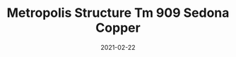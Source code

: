 ---
tags: 
  - "To Market"
  - "Rubber Flooring"
  - "Metropolis"
title: "Metropolis Structure Tm 909 Sedona Copper"
designer: "To Market"
image_primary: "img/Structure_TERRA-BRONZE-TM910.jpg"
href: "https://www.tomkt.com/atmosphere-metropolis-swatches"
description: "Straight%20Edge%20Tile%3A%2038%22%20x%2038%22%20Interlocking%20Tile%3A%2037%22%20x%2037%22"
category: "rubber-flooring-metropolis"
subtitle: ""
manufacturer: "ToMarket"
slug: "/manufacturers/tomarket/rubber-flooring-metropolis/to-market-metropolis-structure-tm-909-sedona-copper"
date: "2021-02-22"
---